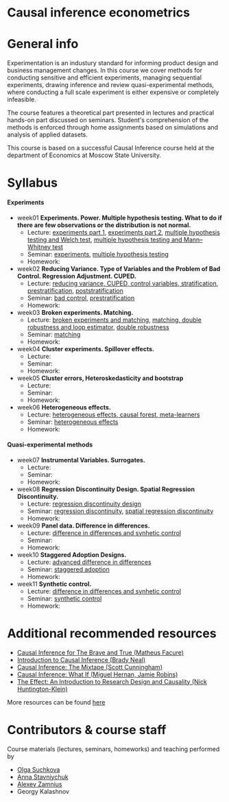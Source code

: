 # Causal inference econometrics 

# General info

Experimentation is an industury standard for informing product design and business management changes. In this course we cover methods for conducting sensitive and efficient experiments, managing sequential experiments, drawing inference and review quasi-experimental methods, where conducting a full scale experiment is either expensive or completely infeasible.

The course features a theoretical part presented in lectures and practical hands-on part discussed on seminars. Student's comprehension of the methods is enforced through home assignments based on simulations and analysis of applied datasets.

This course is based on a successful Causal Inference course held at the department of Economics at Moscow State University. 

# Syllabus

#### Experiments

- week01 **Experiments. Power. Multiple hypothesis testing. What to do if there are few observations or the distribution is not normal.**
  - Lecture: [experiments part 1](https://github.com/annastavniychuk/causal_inference/blob/main/lectures/00_experiments.pdf), [experiments part 2](https://github.com/annastavniychuk/causal_inference/blob/main/lectures/01_experiments.pdf), [multiple hypothesis testing and Welch test](https://github.com/annastavniychuk/causal_inference/blob/main/lectures/02_multiple%20hypothesis%20testing_Welch%20test.pdf), [multiple hypothesis testing and Mann–Whitney test](https://github.com/annastavniychuk/causal_inference/blob/main/lectures/03_multiple%20hypothesis%20testing_Mann%E2%80%93Whitney%20test.pdf)
  - Seminar: [experiments](https://annastavniychuk.github.io/AppliedEconometricsMSU/experiments.html), [multiple hypothesis testing](https://annastavniychuk.github.io/AppliedEconometricsMSU/multiple_testing.html)
  - Homework:
- week02 **Reducing Variance. Type of Variables and the Problem of Bad Control. Regression Adjustment. CUPED.**
  - Lecture: [reducing variance, CUPED, control variables, stratification](https://github.com/annastavniychuk/causal_inference/blob/main/lectures/04_reducing%20variance_CUPED_control%20variables_stratification.pdf), [prestratification](https://github.com/annastavniychuk/causal_inference/blob/main/lectures/04_prestratification.pdf), [poststratification](https://github.com/annastavniychuk/causal_inference/blob/main/lectures/04_poststratification.pdf)
  - Seminar: [bad control](https://annastavniychuk.github.io/AppliedEconometricsMSU/bad_control.html), [prestratification](https://annastavniychuk.github.io/AppliedEconometricsMSU/prestratification.html)
  - Homework:
- week03 **Broken experiments. Matching.**
  - Lecture: [broken experiments and matching](https://github.com/annastavniychuk/causal_inference/blob/main/lectures/05_broken%20experiments_matching.pdf), [matching, double robustness and loop estimator](https://github.com/annastavniychuk/causal_inference/blob/main/lectures/06_matching_double%20robustness_loop%20estimator.pdf), [double robustness](https://github.com/annastavniychuk/causal_inference/blob/main/lectures/06_double%20robustness.pdf)
  - Seminar: [matching](https://annastavniychuk.github.io/AppliedEconometricsMSU/matching.html)
  - Homework:
- week04 **Cluster experiments. Spillover effects.**
  - Lecture:
  - Seminar:
  - Homework:
- week05 **Cluster errors, Heteroskedasticity and bootstrap**
  - Lecture:
  - Seminar:
  - Homework:
- week06 **Heterogeneous effects.**
  - Lecture: [heterogeneous effects, causal forest, meta-learners](https://github.com/annastavniychuk/causal_inference/blob/main/lectures/09_heterogeneous%20effects_causal%20forest_meta-learners.pdf)
  - Seminar: [heterogeneous effects](https://annastavniychuk.github.io/AppliedEconometricsMSU/heterogenous_treatment_effects.html)
  - Homework:
 
#### Quasi-experimental methods

- week07 **Instrumental Variables. Surrogates.**
  - Lecture:
  - Seminar:
  - Homework:
- week08 **Regression Discontinuity Design. Spatial Regression Discontinuity.**
  - Lecture: [regression discontinuity design](https://github.com/annastavniychuk/causal_inference/blob/main/lectures/10_regression%20discontinuity%20design.pdf)
  - Seminar: [regression discontinuity](https://annastavniychuk.github.io/AppliedEconometricsMSU/regression_discontinuity.html), [spatial regression discontinuity](https://annastavniychuk.github.io/AppliedEconometricsMSU/spatial_regression_discontinuity.html)
  - Homework:
- week09 **Panel data. Difference in differences.**
  - Lecture: [difference in differences and synhetic control](https://github.com/annastavniychuk/causal_inference/blob/main/lectures/11_difference%20in%20differences_synhetic%20control.pdf)
  - Seminar:
  - Homework:
- week10 **Staggered Adoption Designs.**
  - Lecture: [advanced difference in differences](https://github.com/annastavniychuk/causal_inference/blob/main/lectures/12_advanced%20difference%20in%20differences.pdf)
  - Seminar: [staggered adoption](https://annastavniychuk.github.io/AppliedEconometricsMSU/staggered_adoption.html)
  - Homework:
- week11 **Synthetic control.**
  - Lecture: [difference in differences and synhetic control](https://github.com/annastavniychuk/causal_inference/blob/main/lectures/11_difference%20in%20differences_synhetic%20control.pdf)
  - Seminar: [synthetic control](https://annastavniychuk.github.io/AppliedEconometricsMSU/synthetic_control.html)
  - Homework:

# Additional recommended resources

* [Causal Inference for The Brave and True (Matheus Facure)](https://matheusfacure.github.io/python-causality-handbook/landing-page.html)
* [Introduction to Causal Inference (Brady Neal)](https://www.bradyneal.com/Introduction_to_Causal_Inference-Dec17_2020-Neal.pdf)
* [Causal Inference: The Mixtape (Scott Cunningham)](https://mixtape.scunning.com/)
* [Causal Inference: What If (Miguel Hernan, Jamie Robins)](https://www.hsph.harvard.edu/miguel-hernan/causal-inference-book/)
* [The Effect: An Introduction to Research Design and Causality (Nick Huntington-Klein)](https://theeffectbook.net/)

More resources can be found [here](https://github.com/annastavniychuk/econometrics_library)

# Contributors & course staff

Course materials (lectures, seminars, homeworks) and teaching performed by

- [Olga Suchkova](https://www.econ.msu.ru/sys/raw.php?o=82341&p=attachment)
- [Anna Stavniychuk](https://www.econ.msu.ru/departments/cip/staff/stavniychuk/)
- [Alexey Zamnius](https://www.econ.msu.ru/departments/mmae/staff/zamnius/)
- Georgy Kalashnov 
